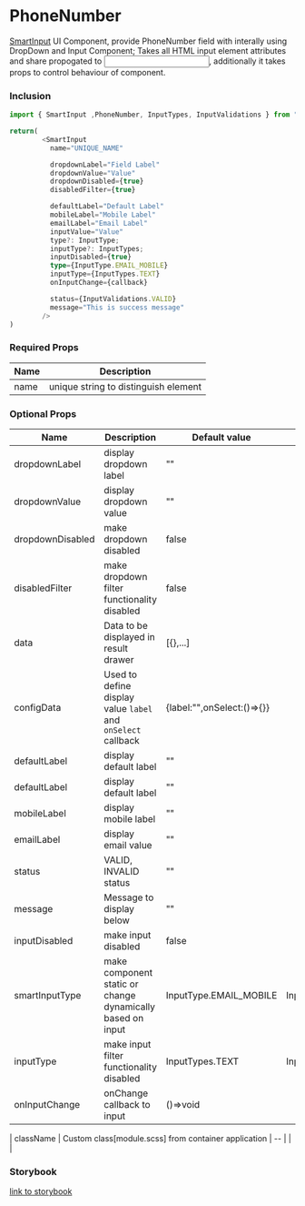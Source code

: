 # PhoneNumber

<a href="https://www.figma.com/file/GWxpl2U8tj2wc9AgaiOEzA/Registration---Core-Alpha-4%2C5?type=design&node-id=5516-157607&t=bpAWbw8OmIWZTzyK-0">SmartInput</a> UI Component, provide PhoneNumber field with interally using DropDown and Input Component; Takes all HTML input element attributes and share propogated to <Input />, additionally it takes props to control behaviour of <DropDown /> component.

### Inclusion

```ts
import { SmartInput ,PhoneNumber, InputTypes, InputValidations } from "@nextgen-web-framework/all";

return(
        <SmartInput
          name="UNIQUE_NAME"

          dropdownLabel="Field Label"
          dropdownValue="Value"
          dropdownDisabled={true}
          disabledFilter={true}

          defaultLabel="Default Label"
          mobileLabel="Mobile Label"
          emailLabel="Email Label"
          inputValue="Value"
          type?: InputType;
          inputType?: InputTypes;
          inputDisabled={true}
          type={InputType.EMAIL_MOBILE}
          inputType={InputTypes.TEXT}
          onInputChange={callback}

          status={InputValidations.VALID}
          message="This is success message"
        />
)
```

### Required Props

| Name | Description                          |
| ---- | ------------------------------------ |
| name | unique string to distinguish element |

### Optional Props

| Name             | Description                                                  | Default value              |            | Variable |
| ---------------- | ------------------------------------------------------------ | -------------------------- | ---------- | -------- |
| dropdownLabel    | display dropdown label                                       | ""                         |            |          |
| dropdownValue    | display dropdown value                                       | ""                         |            |          |
| dropdownDisabled | make dropdown disabled                                       | false                      |            |          |
| disabledFilter   | make dropdown filter functionality disabled                  | false                      |            |          |
| data             | Data to be displayed in result drawer                        | [{},...]                   |
| configData       | Used to define display value `label` and `onSelect` callback | {label:"",onSelect:()=>{}} |            |          |
| defaultLabel     | display default label                                        | ""                         |            |          |
| defaultLabel     | display default label                                        | ""                         |
| mobileLabel      | display mobile label                                         | ""                         |
| emailLabel       | display email value                                          | ""                         |            |          |
| status           | VALID, INVALID status                                        | ""                         |            |          |
| message          | Message to display below                                     | ""                         |            |          |
| inputDisabled    | make input disabled                                          | false                      |            |          |
| smartInputType   | make component static or change dynamically based on input   | InputType.EMAIL_MOBILE     | InputType  |          |
| inputType        | make input filter functionality disabled                     | InputTypes.TEXT            | InputTypes |          |
| onInputChange    | onChange callback to input                                   | ()=>void                   |            |          |

| className | Custom class[module.scss] from container application | -- | | |

### Storybook

[link to storybook](https://link_to_storybook)
